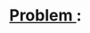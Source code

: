 # [Problem <num>](<url>): <title>

**NOTE: Spoilers below!**

---

**Difficulty:** [Easy | Medium | Hard | Really hard]

**Idea:**
<Idea>

## Solution (Pencil + Paper)

* We will use a table to keep track of possible values for each digit. For example, we know that
`d2d3d4` must be divisible by 2, so `d4 = 0, 2, 4, 6, 8`. Thus, we fill out the table as such:

    0  1  2  3  4  5  6  7  8  9
d1  ?  ?  ?  ?  ?  ?  ?  ?  ?  ?
d2  ?  ?  ?  ?  ?  ?  ?  ?  ?  ?
d3  ?  ?  ?  ?  ?  ?  ?  ?  ?  ?
d4  ?  -  ?  -  ?  -  ?  -  ?  -
d5  ?  ?  ?  ?  ?  ?  ?  ?  ?  ?
d6  ?  ?  ?  ?  ?  ?  ?  ?  ?  ?
d7  ?  ?  ?  ?  ?  ?  ?  ?  ?  ?
d8  ?  ?  ?  ?  ?  ?  ?  ?  ?  ?
d9  ?  ?  ?  ?  ?  ?  ?  ?  ?  ?
d10 ?  ?  ?  ?  ?  ?  ?  ?  ?  ?

* We know that `d4d5d6` is divisible by 5, so `d6 = 0, 5`. But if `d6 = 0`, then `d6d7d8 = 0d7d8` is divisible by 11.
There are no multiples of 11 below 100 that have different digits, so `d6` cannot be 0. Thus, `d6 = 5` and we've just
reduced our search space by a factor of 10.
* Multiples of 11 in the 500s are `506, 517, 528, 539, 550, 561, 572, 583, 594`. We can exclude `550` since it repeats
digits. By looking at the tenths and unit digits, we can learn that `d7 != 4` and `d8 != 0`. Filling in the table:

    0  1  2  3  4  5  6  7  8  9
d1  ?  ?  ?  ?  ?  -  ?  ?  ?  ?
d2  ?  ?  ?  ?  ?  -  ?  ?  ?  ?
d3  ?  ?  ?  ?  ?  -  ?  ?  ?  ?
d4  ?  -  ?  -  ?  -  ?  -  ?  -
d5  ?  ?  ?  ?  ?  -  ?  ?  ?  ?
d6  -  -  -  -  -  x  -  -  -  -
d7  ?  ?  ?  ?  -  -  ?  ?  ?  ?
d8  -  ?  ?  ?  ?  -  ?  ?  ?  ?
d9  ?  ?  ?  ?  ?  -  ?  ?  ?  ?
d10 ?  ?  ?  ?  ?  -  ?  ?  ?  ?

* The multiples of 7 that have `5` as a middle digit are: `056, 154, 252, 259, 350, 357, 455, 553, 651, 658, 756, 854, 952, 959`.
Of those, we can discard `252, 455, 553, 959` for repeating digits and `154, 854` for ending in `4`. Thus, the remaining options
for `d5d6d7` are `056, 259, 350, 357, 651, 658, 756, 952`. Leaving us with:

    0  1  2  3  4  5  6  7  8  9
d1  ?  ?  ?  ?  ?  -  ?  ?  ?  ?
d2  ?  ?  ?  ?  ?  -  ?  ?  ?  ?
d3  ?  ?  ?  ?  ?  -  ?  ?  ?  ?
d4  ?  -  ?  -  ?  -  ?  -  ?  -
d5  ?  -  ?  ?  -  -  ?  ?  -  ?
d6  -  -  -  -  -  x  -  -  -  -
d7  ?  ?  ?  -  -  -  ?  ?  ?  ?
d8  -  ?  ?  ?  ?  -  ?  ?  ?  ?
d9  ?  ?  ?  ?  ?  -  ?  ?  ?  ?
d10 ?  ?  ?  ?  ?  -  ?  ?  ?  ?

* Let's revisit the multiples of 11: `506, 517, 528, 539, 561, 572, 583, 594`, from which we can now discard
`539`, too. Thus, `d8 != 9`.

    0  1  2  3  4  5  6  7  8  9
d1  ?  ?  ?  ?  ?  -  ?  ?  ?  ?
d2  ?  ?  ?  ?  ?  -  ?  ?  ?  ?
d3  ?  ?  ?  ?  ?  -  ?  ?  ?  ?
d4  ?  -  ?  -  ?  -  ?  -  ?  -
d5  ?  -  ?  ?  -  -  ?  ?  -  ?
d6  -  -  -  -  -  x  -  -  -  -
d7  ?  ?  ?  -  -  -  ?  ?  ?  ?
d8  -  ?  ?  ?  ?  -  ?  ?  ?  -
d9  ?  ?  ?  ?  ?  -  ?  ?  ?  ?
d10 ?  ?  ?  ?  ?  -  ?  ?  ?  ?

* can use multiples of 17 to show `d9 != 2`.
* multiples of 13: no useful information.

## Solution (Python)

First, we check feasibility by checking that `10!` is just over 3.6M. We can definitely brute force our way through
3.6M operations, provided they're not very expensive.

--

The solution runs in <time> and returns the answer <answer>.

